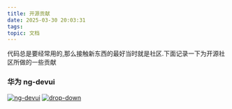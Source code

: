 ```yaml
---
title: 开源贡献
date: 2025-03-30 20:03:31
tags:
topic: 文档
---
```



代码总是要经常用的,那么接触新东西的最好当时就是社区.下面记录一下为开源社区所做的一些贡献

### 华为 ng-devui
[![ng-devui](ng-devui.png)](https://github.com/DevCloudFE/ng-devui/pulls?q=is%3Apr+author%3Acaoxicheng+is%3Aclosed)
[![drop-down](dropdown.png)](https://github.com/DevCloudFE/ng-devui/pull/364)
